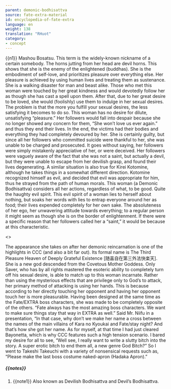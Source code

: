 ```yaml
---
parent: demonic-bodhisattva
source: fate-extra-material
id: encyclopedia-of-fate-extra
language: en
weight: 138
translation: "RHuot"
category:
- concept
---
```


{{n1}}
Mashou Bosatsu.
This term is the widely-known nickname of a certain somebody.
The horns jutting from her head are devil horns.
This shows that she is the enemy of the enlightened (buddhas).
She is the embodiment of self-love, and prioritizes pleasure over everything else.
Her pleasure is achieved by using human lives and treating them as sustenance. She is a walking disaster for man and beast alike.
Those who met this woman were touched by her great kindness and would devotedly follow her as though she has cast a spell upon them.
After that, due to her great desire to be loved, she would (foolishly) use them to indulge in her sexual desires. The problem is that the more you fulfill your sexual desires, the less satisfying it becomes to do so.
This woman has no desire for dilute, unsatisfying “pleasure.”
Her followers would fall into despair because she no longer showed any concern for them, “She won’t love us ever again.” and thus they end their lives. In the end, the victims had their bodies and everything they had completely devoured by her.
She is certainly guilty, but since all her followers who committed suicide were thankful to her, she was unable to be charged and prosecuted.
It goes without saying, her followers were simply mistakenly appreciative of her, or were deceived.
Her followers were vaguely aware of the fact that she was not a saint, but actually a devil, but they were unable to escape from her devilish grasp, and found their lives degenerating.
A similar situation is also true for Kirei Kotomine, although he takes things in a somewhat different direction.
Kotomine recognized himself as evil, and decided that evil was appropriate for him, thus he strayed from the path of human morals.
This woman (a Demonic Bodhisattva) considers all her actions, regardless of what, to be good. Quite the haughty evil spirit.
This evil spirit of a woman lies to herself about nothing, but soaks her words with lies to entrap everyone around her as food; their lives expended completely for her own sake.
The absoluteness of her ego, her unwavering attitude towards everything; to a regular person it might seem as though she is on the border of enlightenment. If there were a specific reason that her followers called her a “saint,” it would be because at this characteristic.

<>

The appearance she takes on after her demonic reincarnation is one of the highlights in CCC (and also a bit far out).
Its formal name is The Third Pleasure Heaven of Deeply Grateful Existence [随喜自在第三外法快楽天].
She is a new god descended from the Covetous Mother Goddess.
Only Saver, who has by all rights mastered the esoteric ability to completely turn off his sexual desire, is able to match up to this woman incarnate.
Rather than using the mysterious effects that are privilege only to God’s to attack, her primary method of attacking is using her hands. This is because according to her directly touching her opponent and having her opponent touch her is more pleasurable.
Having been designed at the same time as the Fate/EXTRA boss characters, she was made to be completely opposite of the others.
“Fate always has the most amazing boss characters. We want to make sure things stay that way in EXTRA as well.”
Said Mr. Niifu in a presentation, “In that case, why don’t we make her name a cross between the names of the main villains of Kara no Kyoukai and Fate/stay night? And that’s how she got her name.
As for myself, at that time I had just cleared Bayonetta, which is why CCC features such a high tension scenario. I bared my desire for all to see, “Well see, I really want to write a slutty bitch into the story. A super erotic bitch to end them all, a new genre God Bitch?”
So I went to Takeshi Takeuchi with a variety of nonsensical requests such as,
“Please make the last boss costume naked-apron (Hadaka Apron).”

##### {{notes}}

1. {{note1}} Also known as Devilish Bodhisattva and Devil’s Bodhisattva.
